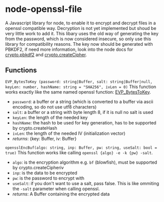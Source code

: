 # node-openssl-file
A Javascript library for node, to enable it to encrypt and decrypt files in a openssl compatible way.
Decryption is not yet implemented but shoud be very little work to add it.
This libary uses the old way of generating the key from the password, which is now considered insecure, 
so only use this library for compatibility reasons. The key now should be generated with PBKDF2, if need more information, look into the node docs for 
[crypto.pbkdf2](https://nodejs.org/api/crypto.html#crypto_crypto_pbkdf2_password_salt_iterations_keylen_digest_callback) and 
[crypto.createCipher](https://nodejs.org/api/crypto.html#crypto_crypto_createcipher_algorithm_password_options).

## Functions
`EVP_BytesToKey (password: string|Buffer, salt: string|Buffer|null, keyLen: number, hashName: string = "SHA256", ivLen = 0)`
This function works exactly like the same named openssl function: [EVP_BytesToKey](https://www.openssl.org/docs/man1.0.2/crypto/EVP_BytesToKey.html).
- `password`: a buffer or a string (which is converted to a buffer via ascii encoding, so do not use utf8 characters)
- `salt`: a buffer or a string with byte length 8, if it is null no salt is used
- `keyLen`: the length of the needed key
- `hashName`: the hash to be used for key generation, has to be supported by crypto.createHash
- `ivLen`: the length of the needed IV (initialization vector)
- *returns*: {key: Buffer, iv: Buffer}

`opensslEncBuf(algo: string, inp: Buffer, pw: string, useSalt: bool = true)`
This function works like calling `openssl {algo} -e -k {pw} -salt`.
- `algo`: is the encryption algorithm e.g. `bf` (blowfish), must be supported by crypto.createCipheriv
- `inp`: is the data to be encrypted
- `pw`: is the password to encrypt with
- `useSalt`: if you don't want to use a salt, pass false. This is like ommiting the `-salt` parameter when calling openssl.
- *returns*: A Buffer containing the encrypted data
